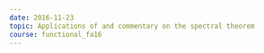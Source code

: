 ```yaml
---
date: 2016-11-23
topic: Applications of and commentary on the spectral theorem
course: functional_fa16
---
```


